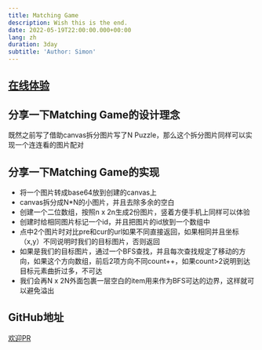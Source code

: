 ```yaml
---
title: Matching Game
description: Wish this is the end.
date: 2022-05-19T22:00:00.000+00:00
lang: zh
duration: 3day
subtitle: 'Author: Simon'
---
```


  ## [在线体验](http://matching-game.hejian.club/)

  ## 分享一下Matching Game的设计理念

  既然之前写了借助canvas拆分图片写了N Puzzle，那么这个拆分图片同样可以实现一个连连看的图片配对

  ## 分享一下Matching Game的实现
  - 将一个图片转成base64放到创建的canvas上
  - canvas拆分成N*N的小图片，并且去除多余的空白
  - 创建一个二位数组，按照n x 2n生成2份图片，竖着方便手机上同样可以体验
  - 创建时给相同图片标记一个id，并且把图片的id放到一个数组中
  - 点中2个图片时对比pre和cur的url如果不同直接返回，如果相同并且坐标（x,y）不同说明时我们的目标图片，否则返回
  - 如果是我们的目标图片，通过一个BFS查找，并且每次查找规定了移动的方向，如果这个方向数组，前后2项方向不同count++，如果count>2说明到达目标元素曲折过多，不可达
  - 我们会再N x 2N外面包裹一层空白的item用来作为BFS可达的边界，这样就可以避免溢出

  
  ## GitHub地址
  [欢迎PR](https://github.com/Simon-He95/matching-game)
